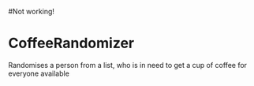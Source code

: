 #Not working!

# CoffeeRandomizer
Randomises a person from a list, who is in need to get a cup of coffee for everyone available

